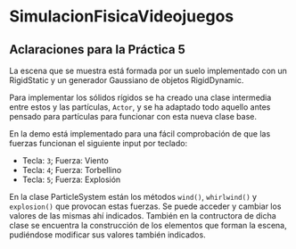 # SimulacionFisicaVideojuegos

## Aclaraciones para la Práctica 5

La escena que se muestra está formada por un suelo implementado con un RigidStatic y un generador Gaussiano de objetos RigidDynamic.

Para implementar los sólidos rígidos se ha creado una clase intermedia entre estos y las partículas, ``Actor``, y se ha adaptado todo aquello antes pensado para partículas para funcionar con esta nueva clase base.

En la demo está implementado para una fácil comprobación de que las fuerzas funcionan el siguiente input por teclado:
- Tecla: ``3``; Fuerza: Viento
- Tecla: ``4``; Fuerza: Torbellino
- Tecla: ``5``; Fuerza: Explosión

En la clase ParticleSystem están los métodos ``wind()``, ``whirlwind()`` y ``explosion()`` que provocan estas fuerzas. Se puede acceder y cambiar los valores de las mismas ahí indicados.
También en la contructora de dicha clase se encuentra la construcción de los elementos que forman la escena, pudiéndose modificar sus valores también indicados.
